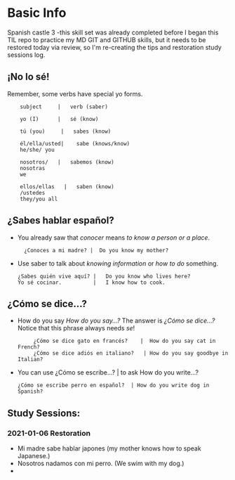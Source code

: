 # Basic Info
Spanish castle 3 -this skill set was already completed before I began this TIL repo to practice my MD GIT and GITHUB skills, but it needs to be restored today via review, so I'm re-creating the tips and restoration study sessions log.

## ¡No lo sé!

Remember, some verbs  have special yo  forms.


        subject     |   verb (saber)
        
        yo (I)      |   sé (know)
        
        tú (you)     |   sabes (know)
        
        él/ella/usted|    sabe (knows/know)
        he/she/ you
        
        nosotros/   |   sabemos (know) 
        nosotras
        we
        
        ellos/ellas   |   saben (know) 
        /ustedes
        they/you all
	

## ¿Sabes hablar español?
* You already saw that _conocer_ means _to know a person or a place_.

        ¿Conoces a mi madre? |  Do you know my mother?
        
* Use saber to talk about _knowing information_ or _how to do_ something.

      ¿Sabes quién vive aquí? |   Do you know who lives here?
      Yo sé cocinar.          |   I know how to cook.
      
## ¿Cómo se dice…?
* How do you say _How do you say…?_ The answer is  _¿Cómo se dice…?_  Notice that this phrase always needs _se_!

           ¿Cómo se dice gato en francés?    |  How do you say cat in French?
           ¿Cómo se dice adiós en italiano?   | How do you say goodbye in Italian?
           
* You can use ¿Cómo se escribe…?  |  to ask How do you write…?

      ¿Cómo se escribe perro en español?  | How do you write dog in Spanish?
    
## Study Sessions:

### 2021-01-06 Restoration    
* Mi madre sabe hablar japones  (my mother knows how to speak Japanese.)
* Nosotros nadamos con mi perro.  (We swim with my dog.)
* 
